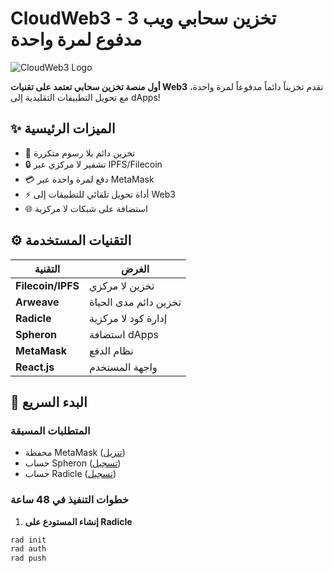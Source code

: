 # CloudWeb3 - تخزين سحابي ويب 3 مدفوع لمرة واحدة

![CloudWeb3 Logo](https://via.placeholder.com/150/4e89ae/ffffff?text=CW3)

**أول منصة تخزين سحابي تعتمد على تقنيات Web3** تقدم تخزيناً دائماً مدفوعاً لمرة واحدة، مع تحويل التطبيقات التقليدية إلى dApps!

## ✨ الميزات الرئيسية
- 💾 تخزين دائم بلا رسوم متكررة
- 🔒 تشفير لا مركزي عبر IPFS/Filecoin
- 💳 دفع لمرة واحدة عبر MetaMask
- ⚡ أداة تحويل تلقائي للتطبيقات إلى Web3
- 🌐 استضافة على شبكات لا مركزية

## ⚙️ التقنيات المستخدمة
| التقنية | الغرض |
|----------|-------|
| **Filecoin/IPFS** | تخزين لا مركزي |
| **Arweave** | تخزين دائم مدى الحياة |
| **Radicle** | إدارة كود لا مركزية |
| **Spheron** | استضافة dApps |
| **MetaMask** | نظام الدفع |
| **React.js** | واجهة المستخدم |

## 🚀 البدء السريع

### المتطلبات المسبقة
- محفظة MetaMask ([تنزيل](https://metamask.io/download))
- حساب Spheron ([تسجيل](https://spheron.network))
- حساب Radicle ([تسجيل](https://radicle.xyz))

### خطوات التنفيذ في 48 ساعة

1. **إنشاء المستودع على Radicle**
```bash
rad init
rad auth
rad push
